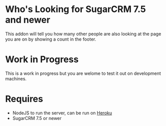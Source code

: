 # Who's Looking for SugarCRM 7.5 and newer

This addon will tell you how many other people are also looking at the page you are on by showing a count in the footer.

# Work in Progress

This is a work in progress but you are welome to test it out on development machines.

# Requires

- NodeJS to run the server, can be run on [Heroku](https://heroku.com)
- SugarCRM 7.5 or newer
